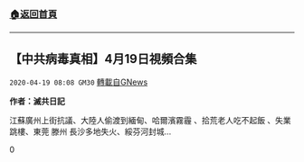 ###  [:house:返回首頁](https://github.com/ourhimalayas/txt)
---

## 【中共病毒真相】4月19日視頻合集
`2020-04-19 08:08 GM30` [轉載自GNews](https://gnews.org/zh-hant/178253/)

**作者：滅共日記**

江蘇廣州上街抗議、大陸人偷渡到緬甸、哈爾濱霧霾 、拾荒老人吃不起飯 、失業跳樓、東莞 滕州 長沙多地失火、綏芬河封城…



0
